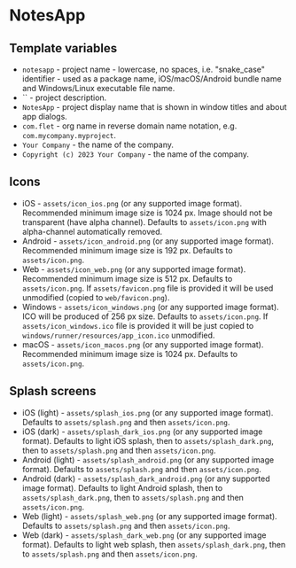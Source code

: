 # NotesApp



## Template variables

* `notesapp` - project name - lowercase, no spaces, i.e. "snake_case" identifier - used as a package name, iOS/macOS/Android bundle name and Windows/Linux executable file name.
* `` - project description.
* `NotesApp` - project display name that is shown in window titles and about app dialogs.
* `com.flet` - org name in reverse domain name notation, e.g. `com.mycompany.myproject`.
* `Your Company` - the name of the company.
* `Copyright (c) 2023 Your Company` - the name of the company.

## Icons

* iOS - `assets/icon_ios.png` (or any supported image format). Recommended minimum image size is 1024 px. Image should not be transparent (have alpha channel). Defaults to `assets/icon.png` with alpha-channel automatically removed.
* Android - `assets/icon_android.png` (or any supported image format). Recommended minimum image size is 192 px. Defaults to `assets/icon.png`.
* Web - `assets/icon_web.png` (or any supported image format). Recommended minimum image size is 512 px. Defaults to `assets/icon.png`. If `assets/favicon.png` file is provided it will be used unmodified (copied to `web/favicon.png`).
* Windows - `assets/icon_windows.png` (or any supported image format). ICO will be produced of 256 px size. Defaults to `assets/icon.png`. If `assets/icon_windows.ico` file is provided it will be just copied to `windows/runner/resources/app_icon.ico` unmodified.
* macOS - `assets/icon_macos.png` (or any supported image format). Recommended minimum image size is 1024 px. Defaults to `assets/icon.png`.

## Splash screens

* iOS (light) - `assets/splash_ios.png` (or any supported image format). Defaults to `assets/splash.png` and then `assets/icon.png`.
* iOS (dark) - `assets/splash_dark_ios.png` (or any supported image format). Defaults to light iOS splash, then to `assets/splash_dark.png`, then to `assets/splash.png` and then `assets/icon.png`.
* Android (light) - `assets/splash_android.png` (or any supported image format). Defaults to `assets/splash.png` and then `assets/icon.png`.
* Android (dark) - `assets/splash_dark_android.png` (or any supported image format).  Defaults to light Android splash, then to `assets/splash_dark.png`, then to `assets/splash.png` and then `assets/icon.png`.
* Web (light) - `assets/splash_web.png` (or any supported image format). Defaults to `assets/splash.png` and then `assets/icon.png`.
* Web (dark) - `assets/splash_dark_web.png` (or any supported image format). Defaults to light web splash, then `assets/splash_dark.png`, then to `assets/splash.png` and then `assets/icon.png`.
